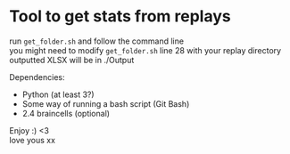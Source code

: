 # Tool to get stats from replays

run `get_folder.sh` and follow the command line  
you might need to modify `get_folder.sh` line 28 with your replay directory  
outputted XLSX will be in ./Output

Dependencies:
* Python (at least 3?)
* Some way of running a bash script (Git Bash)
* 2.4 braincells (optional)


Enjoy :) <3  
love yous xx